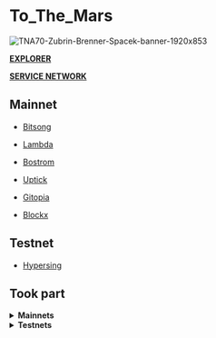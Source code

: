# To_The_Mars
![TNA70-Zubrin-Brenner-Spacek-banner-1920x853](https://github.com/ToTheMars2/To_The_Mars/assets/109024799/96b70239-7b1f-4f56-87c8-2d8bda9d383f)


[**EXPLORER**](https://explorer.tothemars.network/)

[**SERVICE NETWORK**](https://services.tothemars.network/)



## Mainnet
* [Bitsong](https://ping.pub/bitsong/staking/bitsongvaloper13q3m6kndt0z0pla56mefde6uepacas7sdj8pru)
  
* [Lambda](https://ping.pub/lambda/staking/lambvaloper1f4e4njyp65ruvgwrnk8qec6y2020thgdcaxw7j)
  
* [Bostrom](https://ping.pub/bostrom/staking/bostromvaloper1n76f7tuq0kxf2ufjevlguqfc4xn4vfykflmhnn)
  
* [Uptick](https://ping.pub/uptick/staking/uptickvaloper1qc9lnl38sv2mxvjtfjs76894efjf09l230emsm)
  
* [Gitopia](https://ping.pub/gitopia/staking/gitopiavaloper1cfrzh87l2hceqdd3lj9h7f6makqa5ugna9kpy9)

* [Blockx](https://ping.pub/BlockX/staking/blockxvaloper1h09jt0s2v70kx4jwn3afp635zna6ree7lr7xaj)



## Testnet
* [Hypersing](https://explorer.hypersign.id/hypersign-prajna-testnet/staking/hidvaloper1cfrzh87l2hceqdd3lj9h7f6makqa5ugnkkyak8)
  
  





## Took part
<details>
  <summary><b>Mainnets</b></summary>
  * Composable
  
  * [Kusama](https://telemetry.w3f.community/#/0xb0a8d493285c2df73290dfb7e61f870f17b41801197a149ca93654499ea3dafe)

Nois
</details>

<details>
  <summary><b>Testnets</b></summary>
  
* Quicksilver

* Terittori

* Nibiru

* Source

* Lava

* Nois

* [Namada](https://namada.explorers.guru/validators)

* Wormholes
</details>
